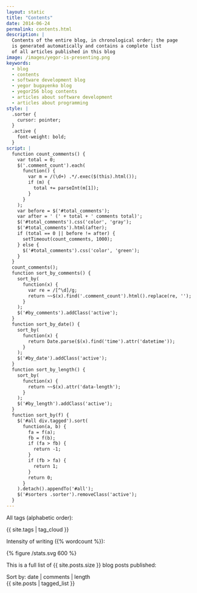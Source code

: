 ```yaml
---
layout: static
title: "Contents"
date: 2014-06-24
permalink: contents.html
description: |
  Contents of the entire blog, in chronological order; the page
  is generated automatically and contains a complete list
  of all articles published in this blog
image: /images/yegor-is-presenting.png
keywords:
  - blog
  - contents
  - software development blog
  - yegor bugayenko blog
  - yegor256 blog contents
  - articles about software development
  - articles about programming
style: |
  .sorter {
    cursor: pointer;
  }
  .active {
    font-weight: bold;
  }
script: |
  function count_comments() {
    var total = 0;
    $('.comment_count').each(
      function() {
        var m = /(\d+) .*/.exec($(this).html());
        if (m) {
          total += parseInt(m[1]);
        }
      }
    );
    var before = $('#total_comments');
    var after = ' (' + total + ' comments total)';
    $('#total_comments').css('color', 'gray');
    $('#total_comments').html(after);
    if (total == 0 || before != after) {
      setTimeout(count_comments, 1000);
    } else {
      $('#total_comments').css('color', 'green');
    }
  }
  count_comments();
  function sort_by_comments() {
    sort_by(
      function(x) {
        var re = /[^\d]/g;
        return ~~$(x).find('.comment_count').html().replace(re, '');
      }
    );
    $('#by_comments').addClass('active');
  }
  function sort_by_date() {
    sort_by(
      function(x) {
        return Date.parse($(x).find('time').attr('datetime'));
      }
    );
    $('#by_date').addClass('active');
  }
  function sort_by_length() {
    sort_by(
      function(x) {
        return ~~$(x).attr('data-length');
      }
    );
    $('#by_length').addClass('active');
  }
  function sort_by(f) {
    $('#all div.tagged').sort(
      function(a, b) {
        fa = f(a);
        fb = f(b);
        if (fa > fb) {
          return -1;
        }
        if (fb > fa) {
          return 1;
        }
        return 0;
      }
    ).detach().appendTo('#all');
    $('#sorters .sorter').removeClass('active');
  }
---
```


All tags (alphabetic order):

{{ site.tags | tag_cloud }}

Intensity of writing ({% wordcount %}):

{% figure /stats.svg 600 %}

This is a full list of {{ site.posts.size }} blog posts published<span id="total_comments"></span>:

<div id='sorters'>
Sort by:
<span id="by_date" onclick="sort_by_date();" class="sorter active">date</span>
|
<span id="by_comments" onclick="sort_by_comments();" class="sorter">comments</span>
|
<span id="by_length" onclick="sort_by_length();" class="sorter">length</span>
</div>

<div id="all">
{{ site.posts | tagged_list }}
</div>


